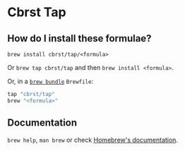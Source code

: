 # Cbrst Tap

## How do I install these formulae?

`brew install cbrst/tap/<formula>`

Or `brew tap cbrst/tap` and then `brew install <formula>`.

Or, in a [`brew bundle`](https://github.com/Homebrew/homebrew-bundle) `Brewfile`:

```ruby
tap "cbrst/tap"
brew "<formula>"
```

## Documentation

`brew help`, `man brew` or check [Homebrew's documentation](https://docs.brew.sh).

